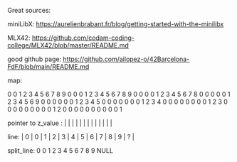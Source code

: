 Great sources:

miniLibX:
https://aurelienbrabant.fr/blog/getting-started-with-the-minilibx

MLX42:
https://github.com/codam-coding-college/MLX42/blob/master/README.md


good github page:
https://github.com/ailopez-o/42Barcelona-FdF/blob/main/README.md




map:

0 0 1 2 3 4 5 6 7 8 9
0 0 0 1 2 3 4 5 6 7 8 9
0 0 0 0 1 2 3 4 5 6 7 8
0 0 0 0 0 1 2 3 4 5 6 9
0 0 0 0 0 0 1 2 3 4 5
0 0 0 0 0 0 0 1 2 3 4
0 0 0 0 0 0 0 0 1 2 3
0 0 0 0 0 0 0 0 0 1 2
0 0 0 0 0 0 0 0 0 0 1


pointer to z_value :
|  |  |  |  |  |  |  |  |  |  |  |  |

line:
| 0 | 0 | 1 | 2 | 3 | 4 | 5 | 6 | 7 | 8 | 9 | ? |

split_line:
0
0
1
2
3
4
5
6
7
8
9
NULL